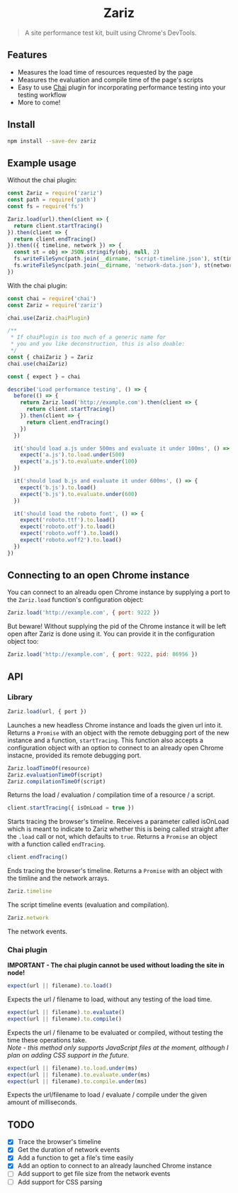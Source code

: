 <h1 align="center">
  Zariz
</h1>

> A site performance test kit, built using Chrome's DevTools.

## Features
 - Measures the load time of resources requested by the page
 - Measures the evaluation and compile time of the page's scripts
 - Easy to use [Chai](http://chaijs.com) plugin for incorporating performance testing into your testing workflow
 - More to come!

## Install
```bash
npm install --save-dev zariz
```

## Example usage
Without the chai plugin:
```javascript
const Zariz = require('zariz')
const path = require('path')
const fs = require('fs')

Zariz.load(url).then(client => {
  return client.startTracing()
}).then(client => {
  return client.endTracing()
}).then(({ timeline, network }) => {
  const st = obj => JSON.stringify(obj, null, 2)
  fs.writeFileSync(path.join(__dirname, 'script-timeline.json'), st(timeline))
  fs.writeFileSync(path.join(__dirname, 'network-data.json'), st(network))
})
```

With the chai plugin:
```javascript
const chai = require('chai')
const Zariz = require('zariz')

chai.use(Zariz.chaiPlugin)

/**
 * If chaiPlugin is too much of a generic name for
 * you and you like deconstruction, this is also doable:
 */
const { chaiZariz } = Zariz
chai.use(chaiZariz)

const { expect } = chai

describe('Load performance testing', () => {
  before(() => {
    return Zariz.load('http://example.com').then(client => {
      return client.startTracing()
    }).then(client => {
      return client.endTracing()
    })
  })

  it('should load a.js under 500ms and evaluate it under 100ms', () => {
    expect('a.js').to.load.under(500)
    expect('a.js').to.evaluate.under(100)
  })

  it('should load b.js and evaluate it under 600ms', () => {
    expect('b.js').to.load()
    expect('b.js').to.evaluate.under(600)
  })

  it('should load the roboto font', () => {
    expect('roboto.ttf').to.load()
    expect('roboto.otf').to.load()
    expect('roboto.woff').to.load()
    expect('roboto.woff2').to.load()
  })
})
```

## Connecting to an open Chrome instance
You can connect to an alreadu open Chrome instance by supplying a port to the `Zariz.load` function's configuration object:
```javascript
Zariz.load('http://example.com', { port: 9222 })
```
But beware! Without supplying the pid of the Chrome instance it will be left open after Zariz is done using it. You can provide it in the configuration object too:
```javascript
Zariz.load('http://example.com', { port: 9222, pid: 86956 })
```

## API
### Library
```js
Zariz.load(url, { port })
```
Launches a new headless Chrome instance and loads the given url into it. Returns a `Promise` with an object with the remote debugging port of the new instance and a function, `startTracing`. This function also accepts a configuration object with an option to connect to an already open Chrome instacne, provided its remote debugging port.

```js
Zariz.loadTimeOf(resource)
Zariz.evaluationTimeOf(script)
Zariz.compilationTimeOf(script)
```
Returns the load / evaluation / compilation time of a resource / a script.

```js
client.startTracing({ isOnLoad = true })
```
Starts tracing the browser's timeline. Receives a parameter called isOnLoad which is meant to indicate to Zariz whether this is being called straight after the `.load` call or not, which defaults to `true`. Returns a `Promise` an object with a function called `endTracing`.

```js
client.endTracing()
```
Ends tracing the browser's timeline. Returns a `Promise` with an object with the timline and the network arrays.

```js
Zariz.timeline
```
The script timeline events (evaluation and compilation).

```js
Zariz.network
```
The network events.

### Chai plugin
**IMPORTANT - The chai plugin cannot be used without loading the site in node!**
```js
expect(url || filename).to.load()
```
Expects the url / filename to load, without any testing of the load time.

```js
expect(url || filename).to.evaluate()
expect(url || filename).to.compile()
```
Expects the url / filename to be evaluated or compiled, without testing the time these operations take.<br />
*Note - this method only supports JavaScript files at the moment, although I plan on adding CSS support in the future.*

```js
expect(url || filename).to.load.under(ms)
expect(url || filename).to.evaluate.under(ms)
expect(url || filename).to.compile.under(ms)
```
Expects the url/filename to load / evaluate / compile under the given amount of milliseconds.

## TODO
 - [x] Trace the browser's timeline
 - [x] Get the duration of network events
 - [x] Add a function to get a file's time easily
 - [x] Add an option to connect to an already launched Chrome instance
 - [ ] Add support to get file size from the network events
 - [ ] Add support for CSS parsing
